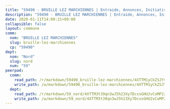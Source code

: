 ```yaml
---
title: "59490 - BRUILLE LEZ MARCHIENNES | Entraide, Annonces, Initiatives"
description: "59490 - BRUILLE LEZ MARCHIENNES | Entraide, Annonces, Initiatives"
date: 2020-01-11T14:09:21+09:00
collapsible: false
layout: commune
comm:
  nom: "BRUILLE LEZ MARCHIENNES"
  slug: bruille-lez-marchiennes
  cp: "59490"
dept:
  nom: "Nord"
  slug: nord
  num: "59"
peerpad:
  comm:
    read_path: /r/markdown/59490_bruille-lez-marchiennes/4XTTM1yCkZSJYsU58JevtSkxz5SeU1dscVwib3NmDZQ1ZPeHA
    write_path: /w/markdown/59490_bruille-lez-marchiennes/4XTTM1yCkZSJYsU58JevtSkxz5SeU1dscVwib3NmDZQ1ZPeHA-K3TgTeoP2BEki63BvkHBnziP8a8KgYYUjN3AeyKV3hhLwoK5qDd5mHStA5wMLojHJYnJhcSG9Qvjmk34LxBHGFdRzpetC62u3vj4qmGFmnzYa4ZJyEX3itcva1W1Kwt2nBQx2eNY
  dept:
    read_path: /r/markdown/59_nord/4XTTM3t39qn3wJ5h23Xy7DcxsGHU2vCoMP2z3iS4TUn3TrtdJ
    write_path: /w/markdown/59_nord/4XTTM3t39qn3wJ5h23Xy7DcxsGHU2vCoMP2z3iS4TUn3TrtdJ-K3TgTuZGkuZqXfr6fpmH7pGsMT6ndvZQMyRDze5QBt7XScLWHoBi246kLoDKpTH2Yo4f3AFSSJqGc2ozvNww7qPLqsDjpvahxCbQ6F5znbfjp6kVgaDcTYc9LyhwSfYuCevnvZUQ
---
```


